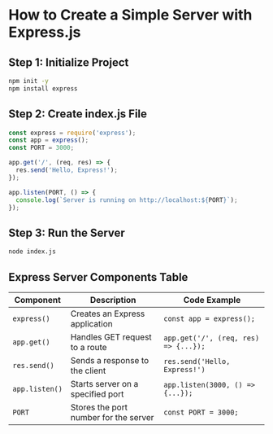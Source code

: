  # How to Create a Simple Server with Express.js
## Step 1: Initialize Project
```bash
npm init -y
npm install express
```
## Step 2: Create index.js File
```js
const express = require('express');
const app = express();
const PORT = 3000;

app.get('/', (req, res) => {
  res.send('Hello, Express!');
});

app.listen(PORT, () => {
  console.log(`Server is running on http://localhost:${PORT}`);
});
```

## Step 3: Run the Server
```bash
node index.js
```

## Express Server Components Table

| Component     | Description                              | Code Example                                |
|---------------|------------------------------------------|----------------------------------------------|
| `express()`   | Creates an Express application           | `const app = express();`                     |
| `app.get()`   | Handles GET request to a route           | `app.get('/', (req, res) => {...});`         |
| `res.send()`  | Sends a response to the client           | `res.send('Hello, Express!')`                |
| `app.listen()`| Starts server on a specified port        | `app.listen(3000, () => {...});`             |
| `PORT`        | Stores the port number for the server    | `const PORT = 3000;`                         |
